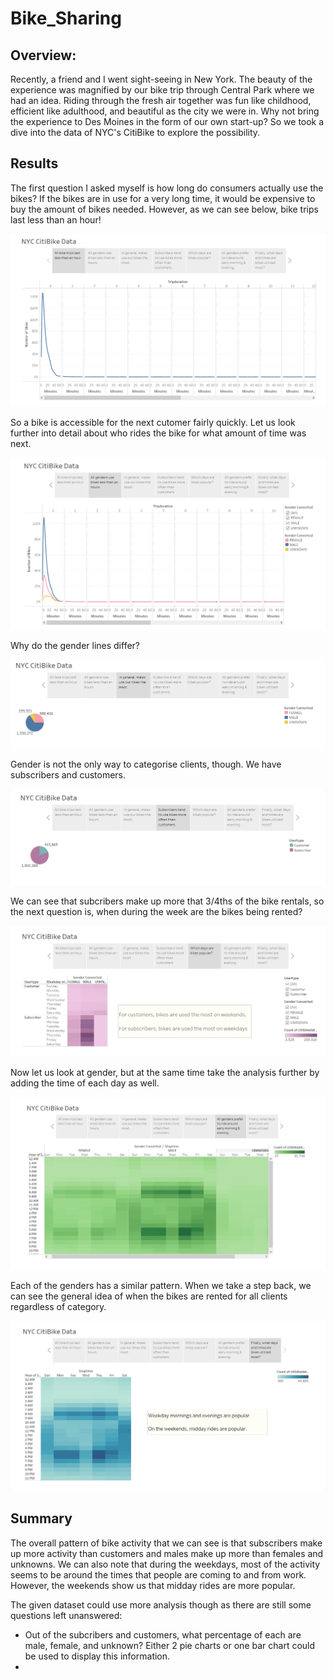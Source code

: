 # Bike_Sharing
## Overview:
Recently, a friend and I went sight-seeing in New York. The beauty of the experience was magnified by our bike trip through Central Park where we had an idea. Riding through the fresh air together was fun like childhood, efficient like adulthood, and beautiful as the city we were in. Why not bring the experience to Des Moines in the form of our own start-up? So we took a dive into the data of NYC's CitiBike to explore the possibility.

## Results
The first question I asked myself is how long do consumers actually use the bikes? If the bikes are in use for a very long time, it would be expensive to buy the amount of bikes needed. However, as we can see below, bike trips last less than an hour! 

![](images/1.png)

So a bike is accessible for the next cutomer fairly quickly. Let us look further into detail about who rides the bike for what amount of time was next. 

![](images/2.png)

Why do the gender lines differ?

![](images/3.png)

Gender is not the only way to categorise clients, though. We have subscribers and customers.

![](images/4.png)

We can see that subcribers make up more that 3/4ths of the bike rentals, so the next question is, when during the week are the bikes being rented?

![](images/5.png)

Now let us look at gender, but at the same time take the analysis further by adding the time of each day as well.

![](images/6.png)

Each of the genders has a similar pattern. When we take a step back, we can see the general idea of when the bikes are rented for all clients regardless of category.

![](images/7.png)


## Summary
The overall pattern of bike activity that we can see is that subscribers make up more activity than customers and males make up more than females and unknowns. We can also note that during the weekdays, most of the activity seems to be around the times that people are coming to and from work. However, the weekends show us that midday rides are more popular.

The given dataset could use more analysis though as there are still some questions left unanswered:
- Out of the subcribers and customers, what percentage of each are male, female, and unknown?
    Either 2 pie charts or one bar chart could be used to display this information.
- 
